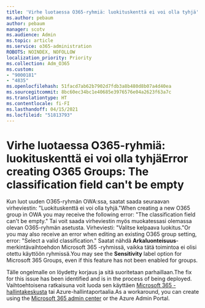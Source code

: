 ```yaml
---
title: 'Virhe luotaessa O365-ryhmiä: luokituskenttä ei voi olla tyhjä'
ms.author: pebaum
author: pebaum
manager: scotv
ms.audience: Admin
ms.topic: article
ms.service: o365-administration
ROBOTS: NOINDEX, NOFOLLOW
localization_priority: Priority
ms.collection: Adm_O365
ms.custom:
- "9000181"
- "4835"
ms.openlocfilehash: 51facd7ab62b7902d7fdb3a8b480d8b07a4d40ea
ms.sourcegitcommit: 8bc60ec34bc1e40685e3976576e04a2623f63a7c
ms.translationtype: HT
ms.contentlocale: fi-FI
ms.lasthandoff: 04/15/2021
ms.locfileid: "51813793"
---
```

# <a name="error-creating-o365-groups-the-classification-field-cant-be-empty"></a><span data-ttu-id="ee219-102">Virhe luotaessa O365-ryhmiä: luokituskenttä ei voi olla tyhjä</span><span class="sxs-lookup"><span data-stu-id="ee219-102">Error creating O365 Groups: The classification field can't be empty</span></span>

<span data-ttu-id="ee219-103">Kun luot uuden O365-ryhmän OWA:ssa, saatat saada seuraavan virheviestin: "Luokituskenttä ei voi olla tyhjä."</span><span class="sxs-lookup"><span data-stu-id="ee219-103">When creating a new O365 group in OWA you may receive the following error: "The classification field can't be empty."</span></span>  <span data-ttu-id="ee219-104">Tai voit saada virheviestin myös muokatessasi olemassa olevan O365-ryhmän asetusta. Virheviesti: "Valitse kelpaava luokitus."</span><span class="sxs-lookup"><span data-stu-id="ee219-104">Or you may also receive an error when editing an existing O365 group setting, error: "Select a valid classification."</span></span>   <span data-ttu-id="ee219-105">Saatat nähdä **Arkaluonteisuus**-merkintävaihtoehdon Microsoft 365 -ryhmissä, vaikka tätä toimintoa ei olisi otettu käyttöön ryhmissä.</span><span class="sxs-lookup"><span data-stu-id="ee219-105">You may see the **Sensitivity** label option for Microsoft 365 Groups, even if this feature has not been enabled for groups.</span></span>

<span data-ttu-id="ee219-106">Tälle ongelmalle on löydetty korjaus ja sitä suoritetaan parhaillaan.</span><span class="sxs-lookup"><span data-stu-id="ee219-106">The fix for this issue has been identified and is in the process of being deployed.</span></span>  <span data-ttu-id="ee219-107">Vaihtoehtoisena ratkaisuna voit luoda sen käyttäen [Microsoft 365 -hallintakeskusta](https://docs.microsoft.com/microsoft-365/admin/create-groups/create-groups?view=o365-worldwide) tai Azure-hallintaportaalia.</span><span class="sxs-lookup"><span data-stu-id="ee219-107">As a workaround, you can create using the [Microsoft 365 admin center](https://docs.microsoft.com/microsoft-365/admin/create-groups/create-groups?view=o365-worldwide) or the Azure Admin Portal.</span></span>
